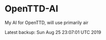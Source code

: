 # OpenTTD-AI
My AI for OpenTTD, will use primarily air

Latest backup: Sun Aug 25 23:07:01 UTC 2019

